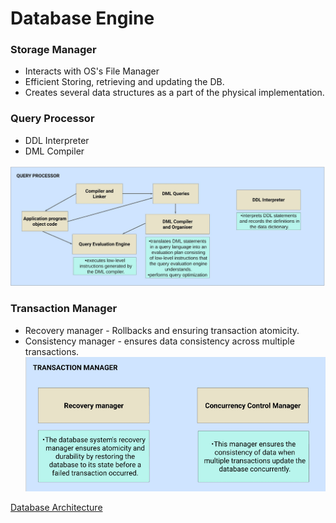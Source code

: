 # Database Engine


### Storage Manager
- Interacts with OS's File Manager
- Efficient Storing, retrieving and updating the DB.
- Creates several data structures as a part of the physical implementation.


### Query Processor
- DDL Interpreter
- DML Compiler

![](../../Attatchments/database-engine-20230924-3.png)

### Transaction Manager
-  Recovery manager - Rollbacks and ensuring transaction atomicity.
- Consistency manager - ensures data consistency across multiple transactions.
![](../../Attatchments/Pasted%20image%2020230924145107.png)

[Database Architecture](database-architecture)